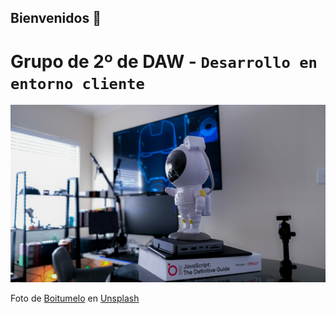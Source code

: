 ## Bienvenidos 👋

# Grupo de 2º de DAW - `Desarrollo en entorno cliente`

![](/profile/boitumelo-6SZYEy4b5d0-unsplash.jpg)


Foto de <a href="https://unsplash.com/es/@writecodenow?utm_content=creditCopyText&utm_medium=referral&utm_source=unsplash">Boitumelo</a> en <a href="https://unsplash.com/es/fotos/un-robot-en-un-escritorio-6SZYEy4b5d0?utm_content=creditCopyText&utm_medium=referral&utm_source=unsplash">Unsplash</a>
  
<!--

**Here are some ideas to get you started:**

🙋‍♀️ A short introduction - what is your organization all about?
🌈 Contribution guidelines - how can the community get involved?
👩‍💻 Useful resources - where can the community find your docs? Is there anything else the community should know?
🍿 Fun facts - what does your team eat for breakfast?
🧙 Remember, you can do mighty things with the power of [Markdown](https://docs.github.com/github/writing-on-github/getting-started-with-writing-and-formatting-on-github/basic-writing-and-formatting-syntax)
-->
